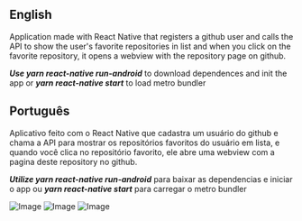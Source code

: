 ## English
Application made with React Native that registers a github user and calls the API to show the user's favorite repositories in list and when you click on the favorite repository, it opens a webview with the repository page on github.

***Use yarn react-native run-android*** to download dependences and init the app or ***yarn react-native start*** to load metro bundler

## Português
Aplicativo feito com o React Native que cadastra um usuário do github e chama a API para mostrar os repositórios favoritos do usuário em lista, e quando você clica no repositório favorito, ele abre uma webview com a pagina deste repository no github.

***Utilize yarn react-native run-android*** para baixar as dependencias e iniciar o app ou ***yarn react-native start*** para carregar o metro bundler

![Image](https://i.imgur.com/K0EF5IW.png)
![Image](https://i.imgur.com/b5EanHm.png)
![Image](https://i.imgur.com/qHOLBHP.png)
